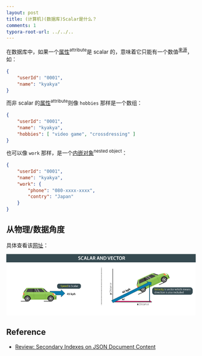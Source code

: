 ```yaml
---
layout: post
title: (计算机)(数据库)Scalar是什么？
comments: 1
typora-root-url: ../../..
---
```


在数据库中，如果一个<u>属性</u><sup>attribute</sup>是 scalar 的，意味着它只能有一个数值<sup>[来源](https://www.sqlserver-dba.com/2014/10/definition-of-a-scalar-value-in-a-relational-database.htm)</sup>，如：

```json
{
    "userId": "0001",
    "name": "kyakya"
}
```

而非 scalar 的<u>属性</u><sup>attribute</sup>则像 `hobbies` 那样是一个数组：

```json
{
    "userId": "0001",
    "name": "kyakya",
    "hobbies": [ "video game", "crossdressing" ] 
}
```

也可以像 `work` 那样，是一个<u>内嵌对象</u><sup>nested object</sup>：

```json
{
    "userId": "0001",
    "name": "kyakya",
    "work": {
        "phone": "080-xxxx-xxxx",
        "contry": "Japan"
    }
}
```

## 从物理/数据角度

具体查看该[网址](https://engineeringinsider.org/difference-scalar-vector-quantity/)：

![scalar](/assets/blog_res/SCALAR-AND-VECTOR1-1.png)

## Reference

- [Review: Secondary Indexes on JSON Document Content](https://docs.oracle.com/en/database/other-databases/nosql-database/19.5/full-text-search/creating-sec-index.html)

